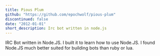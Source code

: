 ```yaml
---
title: Pious Plum
github: "https://github.com/epochwolf/pious-plum"
discontinued: false
date: "2012-01-01"
short_description: Irc bot written in node.js
---
```


IRC Bot written in Node.JS. I built it to learn how to use Node.JS. 
I found Node.JS much better suited for building bots than ruby or lua.